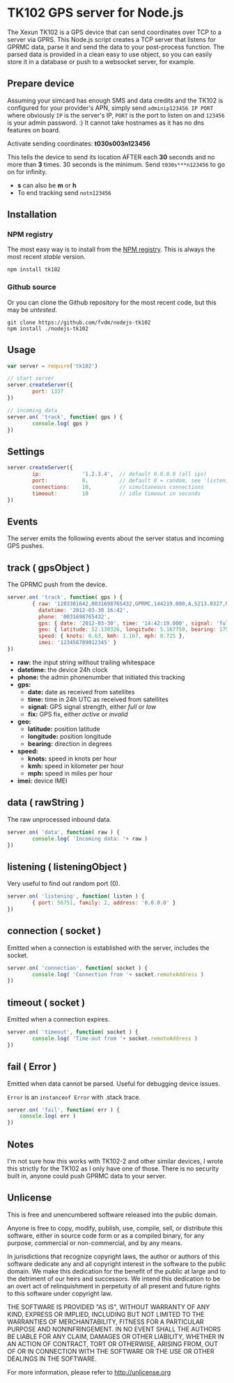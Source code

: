 TK102 GPS server for Node.js
============================

The Xexun TK102 is a GPS device that can send coordinates over TCP to a server via GPRS. This Node.js script creates a TCP server that listens for GPRMC data, parse it and send the data to your post-process function. The parsed data is provided in a clean easy to use object, so you can easily store it in a database or push to a websocket server, for example.


Prepare device
--------------

Assuming your simcard has enough SMS and data credits and the TK102 is configured for your provider's APN, simply send `adminip123456 IP PORT` where obviously `IP` is the server's IP, `PORT` is the port to listen on and `123456` is your admin password. :) It cannot take hostnames as it has no dns features on board.

Activate sending coordinates: **t030s003n123456**

This tells the device to send its location AFTER each **30** seconds and no more than **3** times. 30 seconds is the minimum. Send `t030s***n123456` to go on for infinity.

* **s** can also be **m** or **h**
* To end tracking send `notn123456`


Installation
------------

### NPM registry

The most easy way is to install from the [NPM registry](https://npmjs.org/). This is always the most recent *stable* version.

	npm install tk102


### Github source

Or you can clone the Github repository for the most recent code, but this may be *untested*.

	git clone https://github.com/fvdm/nodejs-tk102
	npm install ./nodejs-tk102


Usage
-----

```javascript
var server = require('tk102')

// start server
server.createServer({
        port: 1337
})

// incoming data
server.on( 'track', function( gps ) {
        console.log( gps )
})
```

Settings
--------

```javascript
server.createServer({
        ip:             '1.2.3.4',  // default 0.0.0.0 (all ips)
        port:           0,          // default 0 = random, see 'listening' event
        connections:    10,         // simultaneous connections
        timeout:        10          // idle timeout in seconds
})
```

Events
------

The server emits the following events about the server status and incoming GPS pushes.

track ( gpsObject )
-------------------

The GPRMC push from the device.

```javascript
server.on( 'track', function( gps ) {
        { raw: '1203301642,0031698765432,GPRMC,144219.000,A,5213.0327,N,00516.7759,E,0.63,179.59,300312,,,A*6D,F,imei:123456789012345,123',
          datetime: '2012-03-30 16:42',
          phone: '0031698765432',
          gps: { date: '2012-03-30', time: '14:42:19.000', signal: 'full', fix: 'active' },
          geo: { latitude: 52.130326, longitude: 5.167759, bearing: 179 },
          speed: { knots: 0.63, kmh: 1.167, mph: 0.725 },
          imei: '123456789012345' }
})
```

* **raw:** the input string without trailing whitespace
* **datetime:** the device 24h clock
* **phone:** the admin phonenumber that initiated this tracking
* **gps:**
	* **date:** date as received from satellites
	* **time:** time in 24h UTC as received from satellites
	* **signal:** GPS signal strength, either _full_ or _low_
	* **fix:** GPS fix, either _active_ or _invalid_
* **geo:**
	* **latitude:** position latitude
	* **longitude:** position longitude
	* **bearing:** direction in degrees
* **speed:**
	* **knots:** speed in knots per hour
	* **kmh:** speed in kilometer per hour
	* **mph:** speed in miles per hour
* **imei:** device IMEI

data ( rawString )
------------------

The raw unprocessed inbound data.

```javascript
server.on( 'data', function( raw ) {
        console.log( 'Incoming data: '+ raw )
})
```

listening ( listeningObject )
-----------------------------

Very useful to find out random port (0).

```javascript
server.on( 'listening', function( listen ) {
        { port: 56751, family: 2, address: '0.0.0.0' }
})
```

connection ( socket )
---------------------

Emitted when a connection is established with the server, includes the socket.

```javascript
server.on( 'connection', function( socket ) {
        console.log( 'Connection from '+ socket.remoteAddress )
})
```

timeout ( socket )
------------------

Emitted when a connection expires.

```javascript
server.on( 'timeout', function( socket ) {
        console.log( 'Time-out from '+ socket.remoteAddress )
})
```

fail ( Error )
--------------

Emitted when data cannot be parsed.
Useful for debugging device issues.

`Error` is an `instanceof Error` with .stack trace.

```js
server.on( 'fail', function( err ) {
	console.log( err )
})
```

Notes
-----

I'm not sure how this works with TK102-2 and other similar devices, I wrote this strictly for the TK102 as I only have one of those. There is no security built in, anyone could push GPRMC data to your server.


Unlicense
---------

This is free and unencumbered software released into the public domain.

Anyone is free to copy, modify, publish, use, compile, sell, or
distribute this software, either in source code form or as a compiled
binary, for any purpose, commercial or non-commercial, and by any
means.

In jurisdictions that recognize copyright laws, the author or authors
of this software dedicate any and all copyright interest in the
software to the public domain. We make this dedication for the benefit
of the public at large and to the detriment of our heirs and
successors. We intend this dedication to be an overt act of
relinquishment in perpetuity of all present and future rights to this
software under copyright law.

THE SOFTWARE IS PROVIDED "AS IS", WITHOUT WARRANTY OF ANY KIND,
EXPRESS OR IMPLIED, INCLUDING BUT NOT LIMITED TO THE WARRANTIES OF
MERCHANTABILITY, FITNESS FOR A PARTICULAR PURPOSE AND NONINFRINGEMENT.
IN NO EVENT SHALL THE AUTHORS BE LIABLE FOR ANY CLAIM, DAMAGES OR
OTHER LIABILITY, WHETHER IN AN ACTION OF CONTRACT, TORT OR OTHERWISE,
ARISING FROM, OUT OF OR IN CONNECTION WITH THE SOFTWARE OR THE USE OR
OTHER DEALINGS IN THE SOFTWARE.

For more information, please refer to <http://unlicense.org>

